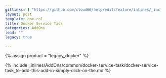 ```yaml
---
gitlinks: [ "https://github.com/cloud66/help/edit/feature/inlines/_includes/_inlines/AddOns/common/docker-service-task/docker-service-task_to-add-this-add-in-simply-click-on-the.html" ]
layout: post
template: one-col
title: Docker Service Task
categories: AddOns
lead: ""
legacy: true

---
```

{% assign product = "legacy_docker" %}

{% include _inlines/AddOns/common/docker-service-task/docker-service-task_to-add-this-add-in-simply-click-on-the.md %}
